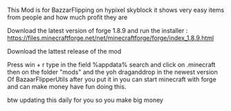 This Mod is for BazzarFlipping on hypixel skyblock it shows very easy items from people and how much profit they are

Download the latest version of forge 1.8.9 and run the installer : https://files.minecraftforge.net/net/minecraftforge/forge/index_1.8.9.html

Download the lattest release of the mod

Press win + r type in the field %appdata% search and click on .minecraft then on the folder "mods" and the yoh draganddrop in the newest version Of BazaarFlipperUtils after you put it in you can start minecraft with forge and can make money have fun doing this.

btw updating this daily for you so you make big money
